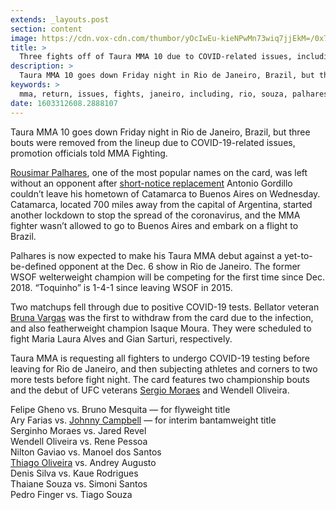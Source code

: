 ```yaml
--- 
extends: _layouts.post 
section: content 
image: https://cdn.vox-cdn.com/thumbor/yOcIwEu-kieNPwMn73wiq7jjEkM=/0x79:1100x655/fit-in/1200x630/cdn.vox-cdn.com/uploads/chorus_asset/file/15740200/rousimar_palhares.0.1458663822.jpg 
title: > 
  Three fights off of Taura MMA 10 due to COVID-related issues, including Rousimar Palhares’ MMA return 
description: > 
  Taura MMA 10 goes down Friday night in Rio de Janeiro, Brazil, but three bouts were removed from the lineup due to COVID-19-related issues, promotion officials told MMA Fighting.Palhares is now expected to make his Taura MMA debut against a yet-to-be-defined opponent at the Dec. 6 show in Rio de Janeiro.Taura MMA is requesting all fighters to undergo COVID-19 testing before leaving for Rio de Janeiro, and then subjecting athletes and corners to two more tests before fight night.The card features two championship bouts and the debut of UFC veterans Sergio Moraes and Wendell Oliveira.Felipe Gheno vs. Bruno Mesquita — for flyweight titleAry Farias vs. Johnny Campbell — for interim bantamweight titleSerginho Moraes vs. Jared RevelWendell Oliveira vs. Rene PessoaNilton Gaviao vs. Manoel dos SantosThiago Oliveira vs. Andrey AugustoDenis Silva vs. Kaue RodriguesThaiane Souza vs. Simoni SantosPedro Finger vs. Tiago Souza 
keywords: > 
  mma, return, issues, fights, janeiro, including, rio, souza, palhares, vs, tests, wsof, taura, covidrelated, rousimar, opponent, card 
date: 1603312608.2888107 
--- 
```

<div><p id="UFrJ53">Taura MMA 10 goes down Friday night in Rio de Janeiro, Brazil, but three bouts were removed from the lineup due to COVID-19-related issues, promotion officials told MMA Fighting.</p>
<p id="lD6mdB"><a href="https://www.mmafighting.com/fighter/97/rousimar-palhares">Rousimar Palhares</a>, one of the most popular names on the card, was left without an opponent after <a href="https://www.mmafighting.com/2020/10/15/21518091/rousimar-palhares-gets-new-opponent-for-taura-mma-10">short-notice replacement</a> Antonio Gordillo couldn&#8217;t leave his hometown of Catamarca to Buenos Aires on Wednesday. Catamarca, located 700 miles away from the capital of Argentina, started another lockdown to stop the spread of the coronavirus, and the MMA fighter wasn&#8217;t allowed to go to Buenos Aires and embark on a flight to Brazil.</p>
<p id="NkLmSz">Palhares is now expected to make his Taura MMA debut against a yet-to-be-defined opponent at the Dec. 6 show in Rio de Janeiro. The former WSOF welterweight champion will be competing for the first time since Dec. 2018. &#8220;Toquinho&#8221; is 1-4-1 since leaving WSOF in 2015.</p>
<p id="3iqsd3">Two matchups fell through due to positive COVID-19 tests. Bellator veteran <a href="https://www.mmafighting.com/fighter/3774/bruna-vargas">Bruna Vargas</a> was the first to withdraw from the card due to the infection, and also featherweight champion Isaque Moura. They were scheduled to fight Maria Laura Alves and Gian Sarturi, respectively.</p>
<p id="GOWtZz">Taura MMA is requesting all fighters to undergo COVID-19 testing before leaving for Rio de Janeiro, and then subjecting athletes and corners to two more tests before fight night. The card features two championship bouts and the debut of UFC veterans <a href="https://www.mmafighting.com/fighter/1673/sergio-moraes">Sergio Moraes</a> and Wendell Oliveira.</p>
<p id="sv8N8t">Felipe Gheno vs. Bruno Mesquita &#8212; for flyweight title<br>Ary Farias vs. <a href="https://www.mmafighting.com/fighter/3249/johnny-campbell">Johnny Campbell</a> &#8212; for interim bantamweight title<br>Serginho Moraes vs. Jared Revel<br>Wendell Oliveira vs. Rene Pessoa<br>Nilton Gaviao vs. Manoel dos Santos<br><a href="https://www.mmafighting.com/fighter/5171/thiago-oliveira">Thiago Oliveira</a> vs. Andrey Augusto<br>Denis Silva vs. Kaue Rodrigues<br>Thaiane Souza vs. Simoni Santos<br>Pedro Finger vs. Tiago Souza</p>
  
</div>